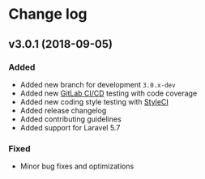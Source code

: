 # Change log


## v3.0.1 (2018-09-05)

### Added

- Added new branch for development ``3.0.x-dev``
- Added new [GitLab CI/CD](https://docs.gitlab.com/ee/ci/) testing with code coverage
- Added new coding style testing with [StyleCI](https://gitlab.styleci.io/repos/8088383)
- Added release changelog
- Added contributing guidelines
- Added support for Laravel 5.7

### Fixed

- Minor bug fixes and optimizations
